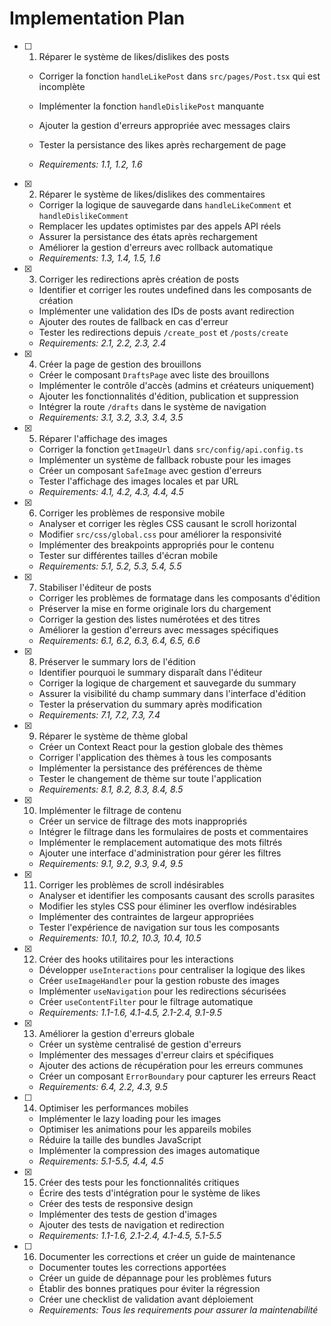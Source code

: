 # Implementation Plan

- [ ] 1. Réparer le système de likes/dislikes des posts







  - Corriger la fonction `handleLikePost` dans `src/pages/Post.tsx` qui est incomplète
  - Implémenter la fonction `handleDislikePost` manquante
  - Ajouter la gestion d'erreurs appropriée avec messages clairs
  - Tester la persistance des likes après rechargement de page


  - _Requirements: 1.1, 1.2, 1.6_

- [x] 2. Réparer le système de likes/dislikes des commentaires
  - Corriger la logique de sauvegarde dans `handleLikeComment` et `handleDislikeComment`
  - Remplacer les updates optimistes par des appels API réels
  - Assurer la persistance des états après rechargement
  - Améliorer la gestion d'erreurs avec rollback automatique
  - _Requirements: 1.3, 1.4, 1.5, 1.6_

- [x] 3. Corriger les redirections après création de posts
  - Identifier et corriger les routes undefined dans les composants de création
  - Implémenter une validation des IDs de posts avant redirection
  - Ajouter des routes de fallback en cas d'erreur
  - Tester les redirections depuis `/create_post` et `/posts/create`
  - _Requirements: 2.1, 2.2, 2.3, 2.4_

- [x] 4. Créer la page de gestion des brouillons
  - Créer le composant `DraftsPage` avec liste des brouillons
  - Implémenter le contrôle d'accès (admins et créateurs uniquement)
  - Ajouter les fonctionnalités d'édition, publication et suppression
  - Intégrer la route `/drafts` dans le système de navigation
  - _Requirements: 3.1, 3.2, 3.3, 3.4, 3.5_

- [x] 5. Réparer l'affichage des images
  - Corriger la fonction `getImageUrl` dans `src/config/api.config.ts`
  - Implémenter un système de fallback robuste pour les images
  - Créer un composant `SafeImage` avec gestion d'erreurs
  - Tester l'affichage des images locales et par URL
  - _Requirements: 4.1, 4.2, 4.3, 4.4, 4.5_

- [x] 6. Corriger les problèmes de responsive mobile
  - Analyser et corriger les règles CSS causant le scroll horizontal
  - Modifier `src/css/global.css` pour améliorer la responsivité
  - Implémenter des breakpoints appropriés pour le contenu
  - Tester sur différentes tailles d'écran mobile
  - _Requirements: 5.1, 5.2, 5.3, 5.4, 5.5_

- [x] 7. Stabiliser l'éditeur de posts
  - Corriger les problèmes de formatage dans les composants d'édition
  - Préserver la mise en forme originale lors du chargement
  - Corriger la gestion des listes numérotées et des titres
  - Améliorer la gestion d'erreurs avec messages spécifiques
  - _Requirements: 6.1, 6.2, 6.3, 6.4, 6.5, 6.6_

- [x] 8. Préserver le summary lors de l'édition
  - Identifier pourquoi le summary disparaît dans l'éditeur
  - Corriger la logique de chargement et sauvegarde du summary
  - Assurer la visibilité du champ summary dans l'interface d'édition
  - Tester la préservation du summary après modification
  - _Requirements: 7.1, 7.2, 7.3, 7.4_

- [x] 9. Réparer le système de thème global
  - Créer un Context React pour la gestion globale des thèmes
  - Corriger l'application des thèmes à tous les composants
  - Implémenter la persistance des préférences de thème
  - Tester le changement de thème sur toute l'application
  - _Requirements: 8.1, 8.2, 8.3, 8.4, 8.5_

- [x] 10. Implémenter le filtrage de contenu
  - Créer un service de filtrage des mots inappropriés
  - Intégrer le filtrage dans les formulaires de posts et commentaires
  - Implémenter le remplacement automatique des mots filtrés
  - Ajouter une interface d'administration pour gérer les filtres
  - _Requirements: 9.1, 9.2, 9.3, 9.4, 9.5_

- [x] 11. Corriger les problèmes de scroll indésirables
  - Analyser et identifier les composants causant des scrolls parasites
  - Modifier les styles CSS pour éliminer les overflow indésirables
  - Implémenter des contraintes de largeur appropriées
  - Tester l'expérience de navigation sur tous les composants
  - _Requirements: 10.1, 10.2, 10.3, 10.4, 10.5_

- [x] 12. Créer des hooks utilitaires pour les interactions






  - Développer `useInteractions` pour centraliser la logique des likes
  - Créer `useImageHandler` pour la gestion robuste des images
  - Implémenter `useNavigation` pour les redirections sécurisées
  - Créer `useContentFilter` pour le filtrage automatique
  - _Requirements: 1.1-1.6, 4.1-4.5, 2.1-2.4, 9.1-9.5_

- [x] 13. Améliorer la gestion d'erreurs globale






  - Créer un système centralisé de gestion d'erreurs
  - Implémenter des messages d'erreur clairs et spécifiques
  - Ajouter des actions de récupération pour les erreurs communes
  - Créer un composant `ErrorBoundary` pour capturer les erreurs React
  - _Requirements: 6.4, 2.2, 4.3, 9.5_






- [ ] 14. Optimiser les performances mobiles
  - Implémenter le lazy loading pour les images
  - Optimiser les animations pour les appareils mobiles
  - Réduire la taille des bundles JavaScript
  - Implémenter la compression des images automatique
  - _Requirements: 5.1-5.5, 4.4, 4.5_

- [x] 15. Créer des tests pour les fonctionnalités critiques

  - Écrire des tests d'intégration pour le système de likes
  - Créer des tests de responsive design
  - Implémenter des tests de gestion d'images
  - Ajouter des tests de navigation et redirection
  - _Requirements: 1.1-1.6, 2.1-2.4, 4.1-4.5, 5.1-5.5_

- [ ] 16. Documenter les corrections et créer un guide de maintenance
  - Documenter toutes les corrections apportées
  - Créer un guide de dépannage pour les problèmes futurs
  - Établir des bonnes pratiques pour éviter la régression
  - Créer une checklist de validation avant déploiement
  - _Requirements: Tous les requirements pour assurer la maintenabilité_
